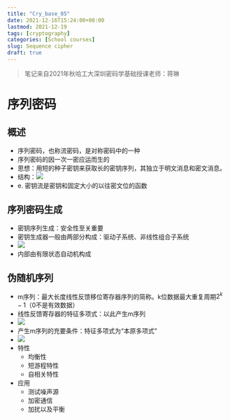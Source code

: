 ```yaml
---
title: "Cry_base_05"
date: 2021-12-16T15:24:00+08:00
lastmod: 2021-12-19
tags: [cryptography]
categories: [School courses]
slug: Sequence cipher
draft: true
---
```

> 笔记来自2021年秋哈工大深圳密码学基础授课老师：蒋琳

# 序列密码
## 概述
- 序列密码，也称流密码，是对称密码中的一种
- 序列密码的因一次一密应运而生的
-  思想：用短的种子密钥来获取长的密钥序列，其独立于明文消息和密文消息。
- 结构：![](https://raw.githubusercontent.com/QizhengZou/Image_hosting_rep/main/20211219091626.png)
- e. 密钥流是密钥和固定大小的以往密文位的函数
## 序列密码生成
- 密钥序列生成：安全性至关重要
- 密钥生成器一般由两部分构成：驱动子系统、非线性组合子系统
- ![](https://raw.githubusercontent.com/QizhengZou/Image_hosting_rep/main/20211219091710.png)
- 内部由有限状态自动机构成
## 伪随机序列
- m序列：最大长度线性反馈移位寄存器序列的简称。k位数据最大重复周期$2^k-1$（0不是有效数据）
- 线性反馈寄存器的特征多项式：以此产生m序列
- ![](https://raw.githubusercontent.com/QizhengZou/Image_hosting_rep/main/20211219091914.png)
- 产生m序列的充要条件：特征多项式为“本原多项式”
- ![](https://raw.githubusercontent.com/QizhengZou/Image_hosting_rep/main/20211219091945.png)
- 特性
    - 均衡性
    - 短游程特性
    - 自相关特性
- 应用
    - 测试噪声源
    - 加密通信
    - 加扰以及平衡



